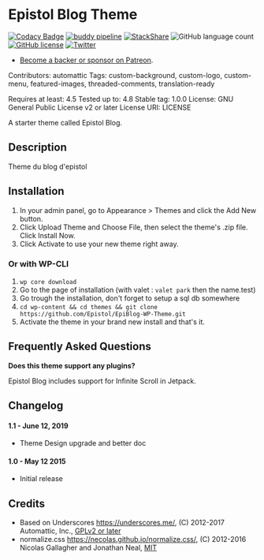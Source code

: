 # Epistol Blog Theme

[![Codacy Badge](https://api.codacy.com/project/badge/Grade/3e8c158dc6c04cdf9d3a0f5a735ecc2d)](https://app.codacy.com/app/Epistol/EpiBlog-WP-Theme?utm_source=github.com&utm_medium=referral&utm_content=Epistol/EpiBlog-WP-Theme&utm_campaign=Badge_Grade_Dashboard)
[![buddy pipeline](https://app.buddy.works/mika63270/epiblog-wp-theme/pipelines/pipeline/173400/badge.svg?token=d02226089a67405b2a29f55e7e384aa69393f0f910a4d148a217b72c7272a564 "buddy pipeline")](https://app.buddy.works/mika63270/epiblog-wp-theme/pipelines/pipeline/173400) [![StackShare](https://img.shields.io/badge/tech-stack-0690fa.svg?style=flat)](https://stackshare.io/Epistol/epistol) ![GitHub language count](https://img.shields.io/github/languages/count/Epistol/EpiBlog-WP-Theme.svg)
[![GitHub license](https://img.shields.io/github/license/Epistol/EpiBlog-WP-Theme.svg)](https://github.com/Epistol/EpiBlog-WP-Theme/blob/master/LICENSE)
[![Twitter](https://img.shields.io/twitter/url/https/github.com/Epistol/EpiBlog-WP-Theme.svg?style=social)](https://twitter.com/intent/tweet?text=Wow:&url=https%3A%2F%2Fgithub.com%2FEpistol%2FEpiBlog-WP-Theme)

- [Become a backer or sponsor on Patreon](https://www.patreon.com/epistol).

Contributors: automattic
Tags: custom-background, custom-logo, custom-menu, featured-images, threaded-comments, translation-ready

Requires at least: 4.5
Tested up to: 4.8
Stable tag: 1.0.0
License: GNU General Public License v2 or later
License URI: LICENSE

A starter theme called Epistol Blog.

##  Description 

Theme du blog d\'epistol

## Installation 

1. In your admin panel, go to Appearance > Themes and click the Add New button.
2. Click Upload Theme and Choose File, then select the theme's .zip file. Click Install Now.
3. Click Activate to use your new theme right away.

### Or with WP-CLI 

1. ```wp core download```
2. Go to the page of installation (with valet : ```valet park``` then the name.test)
3. Go trough the installation, don't forget to setup a sql db somewhere
4. ``` cd wp-content && cd themes && git clone https://github.com/Epistol/EpiBlog-WP-Theme.git ```
5. Activate the theme in your brand new install and that's it.

##  Frequently Asked Questions 

 **Does this theme support any plugins?** 

Epistol Blog includes support for Infinite Scroll in Jetpack.

## Changelog 


#### 1.1 - June 12, 2019
* Theme Design upgrade and better doc
#### 1.0 - May 12 2015
* Initial release

## Credits

* Based on Underscores https://underscores.me/, (C) 2012-2017 Automattic, Inc., [GPLv2 or later](https://www.gnu.org/licenses/gpl-2.0.html)
* normalize.css https://necolas.github.io/normalize.css/, (C) 2012-2016 Nicolas Gallagher and Jonathan Neal, [MIT](https://opensource.org/licenses/MIT)
